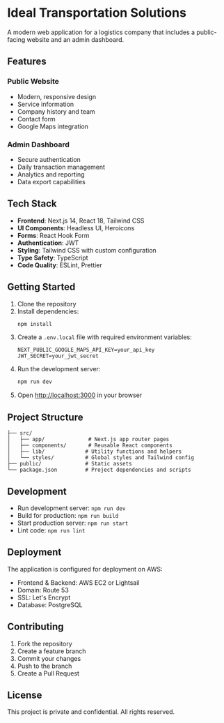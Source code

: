 # Ideal Transportation Solutions

A modern web application for a logistics company that includes a public-facing website and an admin dashboard.

## Features

### Public Website
- Modern, responsive design
- Service information
- Company history and team
- Contact form
- Google Maps integration

### Admin Dashboard
- Secure authentication
- Daily transaction management
- Analytics and reporting
- Data export capabilities

## Tech Stack

- **Frontend**: Next.js 14, React 18, Tailwind CSS
- **UI Components**: Headless UI, Heroicons
- **Forms**: React Hook Form
- **Authentication**: JWT
- **Styling**: Tailwind CSS with custom configuration
- **Type Safety**: TypeScript
- **Code Quality**: ESLint, Prettier

## Getting Started

1. Clone the repository
2. Install dependencies:
   ```bash
   npm install
   ```
3. Create a `.env.local` file with required environment variables:
   ```
   NEXT_PUBLIC_GOOGLE_MAPS_API_KEY=your_api_key
   JWT_SECRET=your_jwt_secret
   ```
4. Run the development server:
   ```bash
   npm run dev
   ```
5. Open [http://localhost:3000](http://localhost:3000) in your browser

## Project Structure

```
├── src/
│   ├── app/              # Next.js app router pages
│   ├── components/       # Reusable React components
│   ├── lib/             # Utility functions and helpers
│   └── styles/          # Global styles and Tailwind config
├── public/              # Static assets
└── package.json         # Project dependencies and scripts
```

## Development

- Run development server: `npm run dev`
- Build for production: `npm run build`
- Start production server: `npm run start`
- Lint code: `npm run lint`

## Deployment

The application is configured for deployment on AWS:
- Frontend & Backend: AWS EC2 or Lightsail
- Domain: Route 53
- SSL: Let's Encrypt
- Database: PostgreSQL

## Contributing

1. Fork the repository
2. Create a feature branch
3. Commit your changes
4. Push to the branch
5. Create a Pull Request

## License

This project is private and confidential. All rights reserved. 